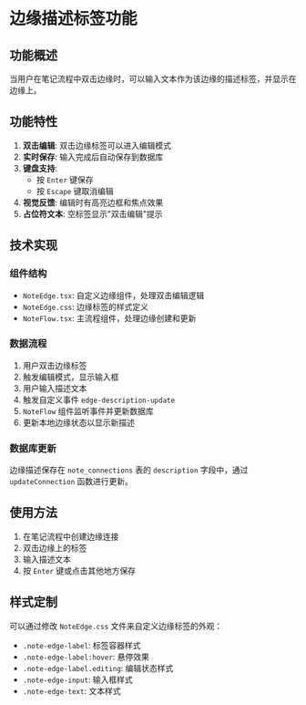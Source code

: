 # 边缘描述标签功能

## 功能概述

当用户在笔记流程中双击边缘时，可以输入文本作为该边缘的描述标签，并显示在边缘上。

## 功能特性

1. **双击编辑**: 双击边缘标签可以进入编辑模式
2. **实时保存**: 输入完成后自动保存到数据库
3. **键盘支持**: 
   - 按 `Enter` 键保存
   - 按 `Escape` 键取消编辑
4. **视觉反馈**: 编辑时有高亮边框和焦点效果
5. **占位符文本**: 空标签显示"双击编辑"提示

## 技术实现

### 组件结构

- `NoteEdge.tsx`: 自定义边缘组件，处理双击编辑逻辑
- `NoteEdge.css`: 边缘标签的样式定义
- `NoteFlow.tsx`: 主流程组件，处理边缘创建和更新

### 数据流程

1. 用户双击边缘标签
2. 触发编辑模式，显示输入框
3. 用户输入描述文本
4. 触发自定义事件 `edge-description-update`
5. `NoteFlow` 组件监听事件并更新数据库
6. 更新本地边缘状态以显示新描述

### 数据库更新

边缘描述保存在 `note_connections` 表的 `description` 字段中，通过 `updateConnection` 函数进行更新。

## 使用方法

1. 在笔记流程中创建边缘连接
2. 双击边缘上的标签
3. 输入描述文本
4. 按 `Enter` 键或点击其他地方保存

## 样式定制

可以通过修改 `NoteEdge.css` 文件来自定义边缘标签的外观：

- `.note-edge-label`: 标签容器样式
- `.note-edge-label:hover`: 悬停效果
- `.note-edge-label.editing`: 编辑状态样式
- `.note-edge-input`: 输入框样式
- `.note-edge-text`: 文本样式
